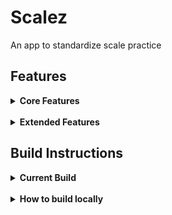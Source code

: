 # Scalez #
An app to standardize scale practice

## Features ##

<details><summary><b>Core Features</b></summary>
What we did
	<ul>
	<li> <i>Create and log in</i> users</li>
	<li> <i>Record and upload</i> a certain scale/key eg. C maj</li>
 	<li> <i>View personal history</i>
	<ul>
	<li> Top score
	<li> Average score
	<li> Graph of personal history showing scores over time
	</ul>
	<li> <i>Auditions</i>
	<ul>
	<li> Request a user to complete an audition of a certain scale
	<li> See all pending auditions for which you are the auditioner or auditionee
	<li> Complete an audition as requested
	<li> See the score of completed auditions
	</ul>
	<li> <i>View a leaderboard</i> of top scores and the user and scale associated with them
	</ul>
</details>
<br>
<details><summary><b>Extended Features</b></summary>
What we would do with more time (see `enhancement` issue tag for more details)
	<ul>
	<li> <i>Create groups of users</i>
	<li> <i>Add instrument recognition</i>
	<li> <i>Add more types of scales</i> (chromatic, pentatonic, etc.)
	<li> <i>Score a full piece of music</i>
	</ul>
</details>



## Build Instructions ##
<details><summary><b>Current Build</b></summary>
	<ol>
		<li> Clone the project
		<li> Open the XCode project - `/frontend/Scalez/Scalez/` - in XCode and build for an iOS 12 iPhone Simulator
		<li> Follow the on-screen instructions
	</ol>
	<div style="margin-left: 5rem;"><b>NOTE:</b> This build is connected to our Heroku deployment. If you'd like to implement your own backend, change the host used by the login and create account pages. Likewise, if you'd like to build your own frontend, you can use our API found at `/API/Scalez.postman_collection.json`, and host <a href="https://testdeployment-scalez.herokuapp.com">here</a>
	</div>
</details>
<br>
<details><summary><b>How to build locally</b></summary>
	<ol>
		<li> Set up a database of SQLite or Postgres
		<li> With the Database set up, go into command line and set the `DATABASE_URL`
		enviornment variable to match your newly created database
		<li> From the root folder run `python db_create.py` this will generate the tables in the database
		<li> Set the `FLASK_APP` enviornment variable to `server.py`
		<li> Make sure that all the requirements that are found in requirments.txt are
		installed
		<li> Finally enter `flask run` in the command line, this should start the server
	</ol>
</details>
